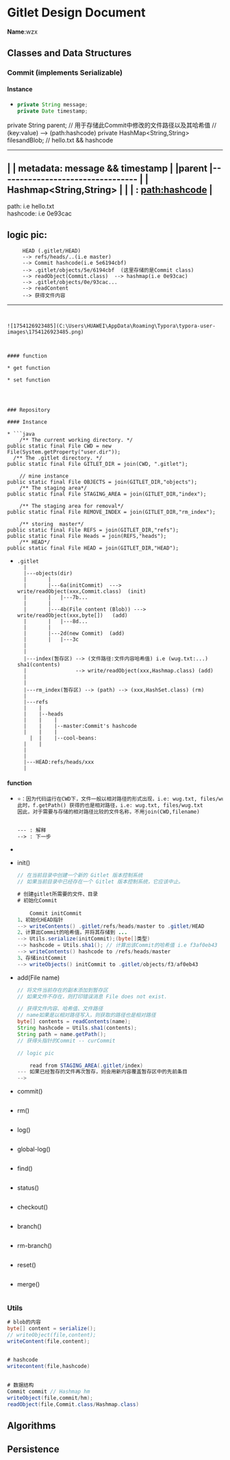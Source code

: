 # Gitlet Design Document

**Name**:wzx

## Classes and Data Structures

### Commit (implements Serializable)

#### Instance

* ```java
  private String message;
  private Date timestamp;
private String parent;
  // 用于存储此Commit中修改的文件路径以及其哈希值
  // (key:value) --> (path:hashcode)
  private HashMap<String,String> filesandBlob; // hello.txt && hashcode
  
  
  ------------------------------------------
  |		| metadata: message && timestamp |
  |parent |---------------------------------
  |		|	Hashmap<String,String>		 |
  |		|	: <path:hashcode>			 |							 
  ------------------------------------------
  path: i.e hello.txt    
  hashcode: i.e 0e93cac    
      
  logic pic:
  --------------------------------------------------------------------------------------
         HEAD (.gitlet/HEAD) 
         --> refs/heads/..(i.e master) 
         --> Commit hashcode(i.e 5e6194cbf)
         --> .gitlet/objects/5e/6194cbf  (这里存储的是Commit class)
         --> readObject(Commit.class)  --> hashmap(i.e 0e93cac) 
         --> .gitlet/objects/0e/93cac... 
         --> readContent 
         --> 获得文件内容
  --------------------------------------------------------------------------------------
  ```
  

![1754126923485](C:\Users\HUAWEI\AppData\Roaming\Typora\typora-user-images\1754126923485.png)



#### function

* get function

* set function

  


### Repository

#### Instance

* ```java
      /** The current working directory. */
  public static final File CWD = new File(System.getProperty("user.dir"));
    /** The .gitlet directory. */
  public static final File GITLET_DIR = join(CWD, ".gitlet");
  
      // mine instance
  public static final File OBJECTS = join(GITLET_DIR,"objects");
      /** The staging area*/
  public static final File STAGING_AREA = join(GITLET_DIR,"index");
  
      /** The staging area for removal*/
  public static final File REMOVE_INDEX = join(GITLET_DIR,"rm_index");
  
      /** storing  master*/
  public static final File REFS = join(GITLET_DIR,"refs");
  public static final File Heads = join(REFS,"heads");
      /** HEAD*/
  public static final File HEAD = join(GITLET_DIR,"HEAD");
  ```
  
* ~~~
  .gitlet
  	|
  	|---objects(dir)
  	|	    |
  	|		|---6a(initCommit)  ---> write/readObject(xxx,Commit.class)  (init)
  	|		|	|---7b...
  	|		|
  	|		|---4b(File content (Blob)) ---> write/readObject(xxx,byte[])   (add)
  	|		|	|---8d...
  	|		|
  	|		|---2d(new Commit)	(add)
  	|		|	|---3c
  	|
  	|
  	|---index(暂存区) --> (文件路径:文件内容哈希值) i.e (wug.txt:...) sha1(contents) 
  	|				 --> write/readObject(xxx,Hashmap.class) (add)
  	|	  
  	|
  	|---rm_index(暂存区) --> (path) --> (xxx,HashSet.class) (rm)
  	|
  	|---refs
  	|	 |
  	|	 |--heads
  	|	 |	  |
  	|	 |	  |--master:Commit's hashcode
  	|	 |	  |	
      |	 |	  |--cool-beans: 
  	|	 |
  	|
  	|
  	|---HEAD:refs/heads/xxx
  	|
  
  ~~~
  
  

#### function

* ~~~markdown
  ⭐：因为代码运行在CWD下，文件一般以相对路径的形式出现，i.e: wug.txt, files/wug.txt
  此时，f.getPath() 获得的也是相对路径，i.e: wug.txt, files/wug.txt
  因此，对于需要与存储的相对路径比较的文件名称，不用join(CWD,filename)
  
  
  --- : 解释
  --> : 下一步
  ~~~

* 

* init()

  ~~~java
  // 在当前目录中创建一个新的 Gitlet 版本控制系统
  // 如果当前目录中已经存在一个 Gitlet 版本控制系统，它应该中止。
  
  # 创建gitlet所需要的文件、目录
  # 初始化Commit
    
      Commit initCommit  
  1、初始化HEAD指针
  --> writeContents() .gitlet/refs/heads/master to .gitlet/HEAD    
  2、计算出Commit的哈希值，并将其存储到 ...    
  --> Utils.serialize(initCommit);(byte[]类型)
  --> hashcode = Utils.sha1(); // 计算出该Commit的哈希值 i.e f3af0eb43
  --> writeContents() hashcode to /refs/heads/master  
  3、存储initCommit
  --> writeObjects() initCommit to .gitlet/objects/f3/af0eb43    
  ~~~

* add(File name)

  ~~~java
  // 将文件当前存在的副本添加到暂存区
  // 如果文件不存在，则打印错误消息 File does not exist.
  
  // 获得文件内容、哈希值、文件路径
  // name如果是以相对路径写入，则获取的路径也是相对路径
  byte[] contents = readContents(name);
  String hashcode = Utils.sha1(contents);
  String path = name.getPath(); 
  // 获得头指针的Commit -- curCommit
  
  // logic pic
  
      read from STAGING_AREA(.gitlet/index)
  --- 如果已经暂存的文件再次暂存，则会用新内容覆盖暂存区中的先前条目
  --> 
  ~~~

* commit()

  ~~~
  
  ~~~

* rm()

  ~~~
  
  ~~~

* log()

  ~~~
  
  ~~~

* global-log()

  ~~~
  
  ~~~

* find()

  ~~~
  
  ~~~

  

* status()

  ~~~
  
  ~~~

  

* checkout()

  ~~~
  
  ~~~

  

* branch()

  ~~~
  
  ~~~

  

* rm-branch()

  ~~~
  
  ~~~

  

* reset()

  ~~~
  
  ~~~

  

* merge()

  ~~~
  
  ~~~

### Utils

~~~java
# blob的内容
byte[] content = serialize();
// writeObject(file,content);
writeContent(file,content);


# hashcode
writecontent(file,hashcode)
    
    
# 数据结构
Commit commit // Hashmap hm
writeObject(file,commit/hm);
readObject(file,Commit.class/Hashmap.class)
~~~



## Algorithms

## Persistence



